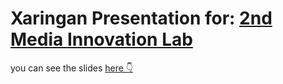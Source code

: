 # Xaringan Presentation for: [2nd Media Innovation Lab](http://balkansmedia.org/innovation-lab/2nd-media-innovation-lab-master-classes-and-presentations)

you can see the slides [here 👇](https://tanjakec.github.io/BML/BML2.html)

